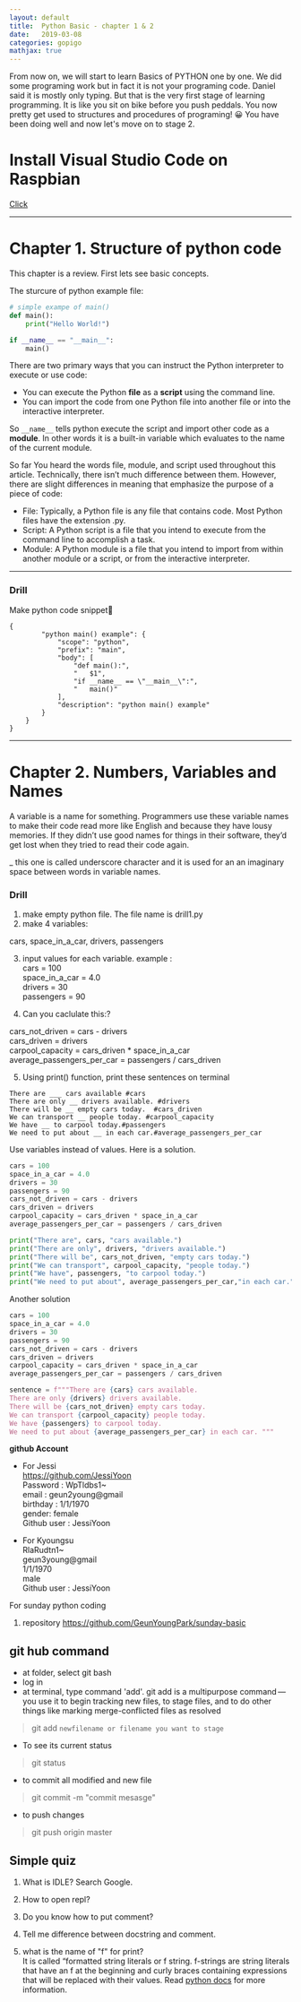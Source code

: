 ```yaml
---
layout: default
title:  Python Basic - chapter 1 & 2 
date:   2019-03-08
categories: gopigo
mathjax: true
---
```



From now on, we will start to learn Basics of PYTHON one by one. We did some programing work but in fact it is not your programing code. Daniel said it is mostly only typing. But that is the very first stage of learning programming. It is like you sit on bike before you push peddals. You now pretty get used to structures and procedures of programing! 😀 You have been doing well and now let's move on to stage 2.  


# Install Visual Studio Code on Raspbian  
[Click](https://medium.com/@melzoghbi/install-visual-studio-code-on-raspbian-eedc566c616d)

<hr>

# Chapter 1. Structure of python code
This chapter is a review. 
First lets see basic concepts. 

The sturcure of python example file:

```python
# simple exampe of main() 
def main():
    print("Hello World!")

if __name__ == "__main__":
    main()
```

 
There are two primary ways that you can instruct the Python interpreter to execute or use code:

- You can execute the Python __file__ as a __script__ using the command line.
- You can import the code from one Python file into another file or into the interactive interpreter.

So ```__name__``` tells python execute the script and import other code as a __module__. In other words it is a built-in variable which evaluates to the name of the current module.

So far You heard the words file, module, and script used throughout this article. Technically, there isn’t much difference between them. However, there are slight differences in meaning that emphasize the purpose of a piece of code:

- File: Typically, a Python file is any file that contains code. Most Python files have the extension .py.
- Script: A Python script is a file that you intend to execute from the command line to accomplish a task.
- Module: A Python module is a file that you intend to import from within another module or a script, or from the interactive interpreter. 

<hr> 

### Drill
Make python code snippet🤗

```
{
		"python main() example": {
			"scope": "python",
			"prefix": "main",
			"body": [
				"def main():",
				"	$1",
				"if __name__ == \"__main__\":",
				"	main()"
			],
			"description": "python main() example"
		}
	}
}
```
<hr> 


# Chapter 2. Numbers, Variables and Names
A variable is a name for something. Programmers use these variable names to make their code read more like English and because they have lousy memories. If they didn’t use good names for things in their software, they’d get lost when they tried to read their code again.

_ this one is called underscore character and it is used for an an imaginary space between words in variable names.

### Drill
1. make empty python file. The file name is drill1.py  
2. make 4 variables:      

cars, space_in_a_car, drivers, passengers  

3. input values for each variable.
example :   
cars = 100  
space_in_a_car = 4.0  
drivers = 30  
passengers = 90  

4. Can you caclulate this:?  

cars_not_driven = cars - drivers  
cars_driven = drivers  
carpool_capacity = cars_driven * space_in_a_car  
average_passengers_per_car = passengers / cars_driven  

5. Using print() function, print these sentences on terminal

```
There are ___ cars available #cars  
There are only __ drivers available. #drivers  
There will be __ empty cars today.  #cars_driven  
We can transport __ people today. #carpool_capacity  
We have __ to carpool today.#passengers  
We need to put about __ in each car.#average_passengers_per_car  
```

Use variables instead of values. 
Here is a solution.

```python 
cars = 100
space_in_a_car = 4.0
drivers = 30
passengers = 90
cars_not_driven = cars - drivers
cars_driven = drivers
carpool_capacity = cars_driven * space_in_a_car
average_passengers_per_car = passengers / cars_driven

print("There are", cars, "cars available.")
print("There are only", drivers, "drivers available.")
print("There will be", cars_not_driven, "empty cars today.")
print("We can transport", carpool_capacity, "people today.")
print("We have", passengers, "to carpool today.")
print("We need to put about", average_passengers_per_car,"in each car.")
```

Another solution
```python 
cars = 100
space_in_a_car = 4.0
drivers = 30
passengers = 90
cars_not_driven = cars - drivers
cars_driven = drivers
carpool_capacity = cars_driven * space_in_a_car
average_passengers_per_car = passengers / cars_driven

sentence = f"""There are {cars} cars available. 
There are only {drivers} drivers available. 
There will be {cars_not_driven} empty cars today. 
We can transport {carpool_capacity} people today. 
We have {passengers} to carpool today. 
We need to put about {average_passengers_per_car} in each car. """
```


**github Account**

* For Jessi   
https://github.com/JessiYoon  
Password : WpTldbs1~  
email : geun2young@gmail  
birthday : 1/1/1970  
gender: female  
Github user : JessiYoon  

* For Kyoungsu          
RlaRudtn1~  
geun3young@gmail  
1/1/1970  
male  
Github user : JessiYoon   



For sunday python coding 
1. repository
https://github.com/GeunYoungPark/sunday-basic


## git hub command 
- at folder, select git bash
- log in
- at terminal, type command 'add'. git add is a multipurpose command — you use it to begin tracking new files, to stage files, and to do other things like marking merge-conflicted files as resolved
> git add `newfilename or filename you want to stage`
- To see its current status
> git status
- to commit all modified and new file 
> git commit -m "commit mesasge"
- to push changes
> git push origin master


## Simple quiz
1. What is IDLE?
Search Google.  

2. How to open repl?

3. Do you know how to put comment? 

4. Tell me difference between docstring and comment.

5. what is the name of "f" for print?  
It is called “formatted string literals or f string. f-strings are string literals that have an f at the beginning and curly braces containing expressions that will be replaced with their values. 
Read [python docs](https://docs.python.org/3/reference/lexical_analysis.html#f-strings) for more information. 